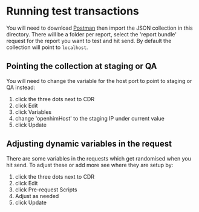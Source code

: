 # Running test transactions

You will need to download [Postman](https://www.postman.com/downloads/) then import the JSON collection in this directory. There will be a folder per report, select the 'report bundle' request for the report you want to test and hit send. By default the collection will point to `localhost`.

## Pointing the collection at staging or QA

You will need to change the variable for the host port to point to staging or QA instead:

1. click the three dots next to CDR
1. click Edit
1. click Variables
1. change 'openhimHost' to the staging IP under current value
1. click Update

## Adjusting dynamic variables in the request

There are some variables in the requests which get randomised when you hit send. To adjust these or add more see where they are setup by:

1. click the three dots next to CDR
1. click Edit
1. click Pre-request Scripts
1. Adjust as needed
1. click Update